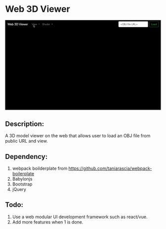 # Web 3D Viewer

![Demo Gif](demo.gif)

## Description:
A 3D model viewer on the web that allows user to load an OBJ file from public URL and view.

## Dependency:
1. webpack boilderplate from https://github.com/taniarascia/webpack-boilerplate
2. Babylonjs
3. Bootstrap
4. jQuery

## Todo:
1. Use a web modular UI development framework such as react/vue.
2. Add more features when 1 is done.
